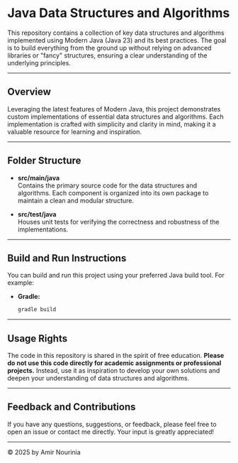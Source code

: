 # Java Data Structures and Algorithms

This repository contains a collection of key data structures and algorithms implemented using Modern Java (Java 23) and its best practices. The goal is to build everything from the ground up without relying on advanced libraries or "fancy" structures, ensuring a clear understanding of the underlying principles.

---

## Overview

Leveraging the latest features of Modern Java, this project demonstrates custom implementations of essential data structures and algorithms. Each implementation is crafted with simplicity and clarity in mind, making it a valuable resource for learning and inspiration.

---

## Folder Structure

- **src/main/java**  
  Contains the primary source code for the data structures and algorithms. Each component is organized into its own package to maintain a clean and modular structure.

- **src/test/java**  
  Houses unit tests for verifying the correctness and robustness of the implementations.

---

## Build and Run Instructions

You can build and run this project using your preferred Java build tool. For example:

- **Gradle:**

  ```bash
  gradle build
  ```

---

## Usage Rights

The code in this repository is shared in the spirit of free education. **Please do not use this code directly for academic assignments or professional projects.** Instead, use it as inspiration to develop your own solutions and deepen your understanding of data structures and algorithms.

---

## Feedback and Contributions

If you have any questions, suggestions, or feedback, please feel free to open an issue or contact me directly. Your input is greatly appreciated!

---

&copy; 2025 by Amir Nourinia
